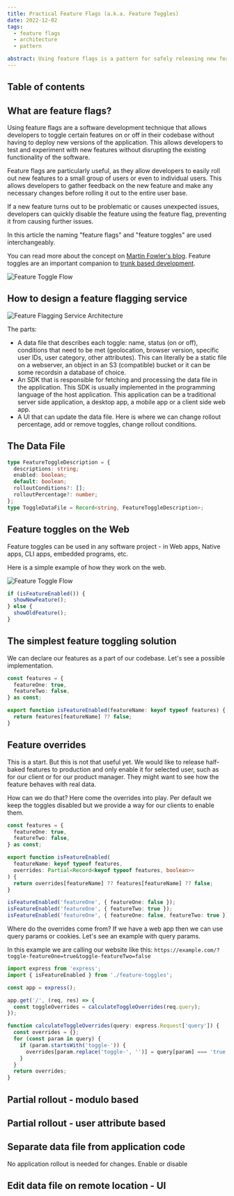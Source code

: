 ```yaml
---
title: Practical Feature Flags (a.k.a. Feature Toggles)
date: 2022-12-02
tags:
  - feature flags
  - architecture
  - pattern

abstract: Using feature flags is a pattern for safely releasing new features to users. This articles show a possible practical implementation of the pattern.
---
```


## Table of contents

<!--
  # Feature Flags Generate:
  - Intro
  - Pseudo code
  - Architecture
  - Assumptions: no complex role/rights management, refreshes not too often, proper caching, data file can be public

  # Feature Flags Data File
  - Github Pages + Editor HTML in repo
  - S3 + Editor Lambda
  - Database + Web service

  # Feature Flags server side: Node.js + TypeScript
  # Feature Flags server side: React + TypeScript

 -->

## What are feature flags?

Using feature flags are a software development technique that allows developers to toggle certain features on or off in their codebase without having to deploy new versions of the application. This allows developers to test and experiment with new features without disrupting the existing functionality of the software.

Feature flags are particularly useful, as they allow developers to easily roll out new features to a small group of users or even to individual users. This allows developers to gather feedback on the new feature and make any necessary changes before rolling it out to the entire user base.

If a new feature turns out to be problematic or causes unexpected issues, developers can quickly disable the feature using the feature flag, preventing it from causing further issues.

In this article the naming "feature flags" and "feature toggles" are used interchangeably.

You can read more about the concept on [Martin Fowler's blog](https://martinfowler.com/articles/feature-toggles.html). Feature toggles are an important companion to [trunk based development](https://trunkbaseddevelopment.com/).

<!-- ## What is a feature toggle?

Feature toggling is a pattern used for safely releasing new features to users.

- When developers start working on a new feature they create a feature toggle and put the code changes (the new feature) behind this toggle.
- With this feature toggle they hide the changes from regular users.
- Therefore developers can often merge their changes safely into the main branch without having to show half-baked feature to the users. With this they also avoid working on long-lived feature branches that could otherwise make merging very hard.
- Any stakeholder interested in the feature (the client, product managers/owners, QA persons, developers, business persons, sales, etc.) can take a look at the feature early on and give feedback or test it out.
- If the feature is ready (to some definition of ready) we can release this feature progressively - let's say to a small percentage of users, or based on some user attribute, such as only for premium users, etc. -->

![Feature Toggle Flow](/feature-toggles/flow.excalidraw.png 'Developing software with feature toggles')

## How to design a feature flagging service

![Feature Flagging Service Architecture](/feature-toggles/feature-flagging-service-modules.excalidraw.png 'Designing a feature flagging service from scratch')

The parts:

- A data file that describes each toggle: name, status (on or off), conditions that need to be met (geolocation, browser version, specific user IDs, user category, other attributes). This can literally be a static file on a webserver, an object in an S3 (compatible) bucket or it can be some recordsin a database of choice.
- An SDK that is responsible for fetching and processing the data file in the application. This SDK is usually implemented in the programming language of the host application. This application can be a traditional server side application, a desktop app, a mobile app or a client side web app.
- A UI that can update the data file. Here is where we can change rollout percentage, add or remove toggles, change rollout conditions.

## The Data File

```ts
type FeatureToggleDescription = {
  descriptions: string;
  enabled: boolean;
  default: boolean;
  rolloutConditions?: [];
  rolloutPercentage?: number;
};
type ToggleDataFile = Record<string, FeatureToggleDescription>;
```

## Feature toggles on the Web

Feature toggles can be used in any software project - in Web apps, Native apps, CLI apps, embedded programs, etc.

Here is a simple example of how they work on the web.

![Feature Toggle Flow](/feature-toggles/web-request.excalidraw.png 'Handling web requests with feature toggles')

```ts
if (isFeatureEnabled()) {
  showNewFeature();
} else {
  showOldFeature();
}
```

## The simplest feature toggling solution

We can declare our features as a part of our codebase. Let's see a possible implementation.

```ts
const features = {
  featureOne: true,
  featureTwo: false,
} as const;

export function isFeatureEnabled(featureName: keyof typeof features) {
  return features[featureName] ?? false;
}
```

## Feature overrides

This is a start. But this is not that useful yet. We would like to release half-baked features to production and only enable it for selected user, such as for our client or for our product manager. They might want to see how the feature behaves with real data.

How can we do that? Here come the overrides into play. Per default we keep the toggles disabled but we provide a way for our clients to enable them.

```ts
const features = {
  featureOne: true,
  featureTwo: false,
} as const;

export function isFeatureEnabled(
  featureName: keyof typeof features,
  overrides: Partial<Record<keyof typeof features, boolean>>
) {
  return overrides[featureName] ?? features[featureName] ?? false;
}

isFeatureEnabled('featureOne', { featureOne: false });
isFeatureEnabled('featureOne', { featureTwo: true });
isFeatureEnabled('featureOne', { featureOne: false, featureTwo: true });
```

Where do the overrides come from? If we have a web app then we can use query params or cookies. Let's see an example with query params.

In this example we are calling our website like this: `https://example.com/?toggle-featureOne=true&toggle-featureTwo=false`

```ts
import express from 'express';
import { isFeatureEnabled } from './feature-toggles';

const app = express();

app.get('/', (req, res) => {
  const toggleOverrides = calculateToggleOverrides(req.query);
});

function calculateToggleOverrides(query: express.Request['query']) {
  const overrides = {};
  for (const param in query) {
    if (param.startsWith('toggle-')) {
      overrides[param.replace('toggle-', '')] = query[param] === 'true';
    }
  }
  return overrides;
}
```

## Partial rollout - modulo based

## Partial rollout - user attribute based

## Separate data file from application code

No application rollout is needed for changes. Enable or disable

## Edit data file on remote location - UI
